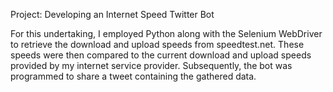 Project: Developing an Internet Speed Twitter Bot

For this undertaking, I employed Python along with the Selenium WebDriver to retrieve the download and upload speeds from speedtest.net. These speeds were then compared to the current download and upload speeds provided by my internet service provider. Subsequently, the bot was programmed to share a tweet containing the gathered data.
